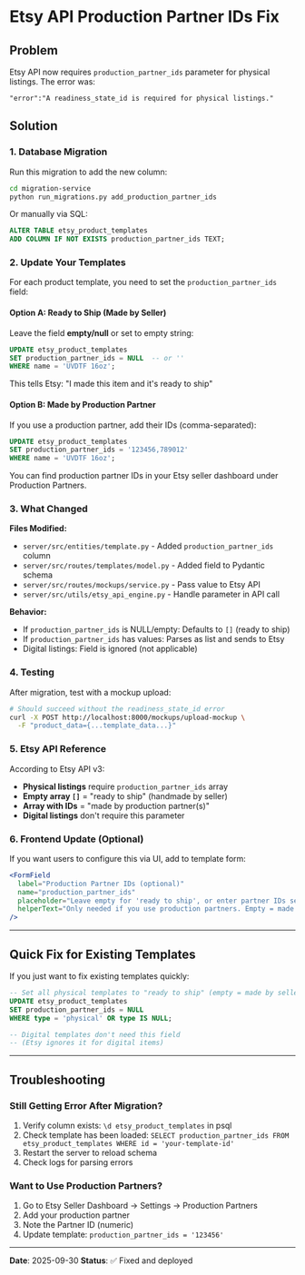 # Etsy API Production Partner IDs Fix

## Problem

Etsy API now requires `production_partner_ids` parameter for physical listings. The error was:

```
"error":"A readiness_state_id is required for physical listings."
```

## Solution

### 1. Database Migration

Run this migration to add the new column:

```bash
cd migration-service
python run_migrations.py add_production_partner_ids
```

Or manually via SQL:

```sql
ALTER TABLE etsy_product_templates
ADD COLUMN IF NOT EXISTS production_partner_ids TEXT;
```

### 2. Update Your Templates

For each product template, you need to set the `production_partner_ids` field:

#### Option A: Ready to Ship (Made by Seller)

Leave the field **empty/null** or set to empty string:

```sql
UPDATE etsy_product_templates
SET production_partner_ids = NULL  -- or ''
WHERE name = 'UVDTF 16oz';
```

This tells Etsy: "I made this item and it's ready to ship"

#### Option B: Made by Production Partner

If you use a production partner, add their IDs (comma-separated):

```sql
UPDATE etsy_product_templates
SET production_partner_ids = '123456,789012'
WHERE name = 'UVDTF 16oz';
```

You can find production partner IDs in your Etsy seller dashboard under Production Partners.

### 3. What Changed

**Files Modified:**

- `server/src/entities/template.py` - Added `production_partner_ids` column
- `server/src/routes/templates/model.py` - Added field to Pydantic schema
- `server/src/routes/mockups/service.py` - Pass value to Etsy API
- `server/src/utils/etsy_api_engine.py` - Handle parameter in API call

**Behavior:**

- If `production_partner_ids` is NULL/empty: Defaults to `[]` (ready to ship)
- If `production_partner_ids` has values: Parses as list and sends to Etsy
- Digital listings: Field is ignored (not applicable)

### 4. Testing

After migration, test with a mockup upload:

```bash
# Should succeed without the readiness_state_id error
curl -X POST http://localhost:8000/mockups/upload-mockup \
  -F "product_data={...template_data...}"
```

### 5. Etsy API Reference

According to Etsy API v3:

- **Physical listings** require `production_partner_ids` array
- **Empty array `[]`** = "ready to ship" (handmade by seller)
- **Array with IDs** = "made by production partner(s)"
- **Digital listings** don't require this parameter

### 6. Frontend Update (Optional)

If you want users to configure this via UI, add to template form:

```jsx
<FormField
  label="Production Partner IDs (optional)"
  name="production_partner_ids"
  placeholder="Leave empty for 'ready to ship', or enter partner IDs separated by commas"
  helperText="Only needed if you use production partners. Empty = made by you."
/>
```

---

## Quick Fix for Existing Templates

If you just want to fix existing templates quickly:

```sql
-- Set all physical templates to "ready to ship" (empty = made by seller)
UPDATE etsy_product_templates
SET production_partner_ids = NULL
WHERE type = 'physical' OR type IS NULL;

-- Digital templates don't need this field
-- (Etsy ignores it for digital items)
```

---

## Troubleshooting

### Still Getting Error After Migration?

1. Verify column exists: `\d etsy_product_templates` in psql
2. Check template has been loaded: `SELECT production_partner_ids FROM etsy_product_templates WHERE id = 'your-template-id'`
3. Restart the server to reload schema
4. Check logs for parsing errors

### Want to Use Production Partners?

1. Go to Etsy Seller Dashboard → Settings → Production Partners
2. Add your production partner
3. Note the Partner ID (numeric)
4. Update template: `production_partner_ids = '123456'`

---

**Date**: 2025-09-30
**Status**: ✅ Fixed and deployed

